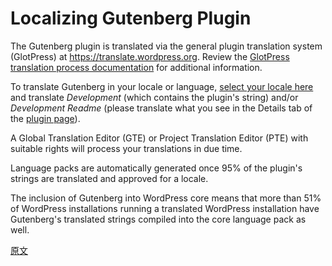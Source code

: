 # Localizing Gutenberg Plugin

The Gutenberg plugin is translated via the general plugin translation system (GlotPress) at https://translate.wordpress.org. Review the [GlotPress translation process documentation](https://make.wordpress.org/polyglots/handbook/tools/glotpress-translate-wordpress-org/) for additional information.

To translate Gutenberg in your locale or language, [select your locale here](https://translate.wordpress.org/projects/wp-plugins/gutenberg) and translate *Development* (which contains the plugin's string) and/or *Development Readme* (please translate what you see in the Details tab of the [plugin page](https://wordpress.org/plugins/gutenberg/)).

A Global Translation Editor (GTE) or Project Translation Editor (PTE) with suitable rights will process your translations in due time.

Language packs are automatically generated once 95% of the plugin's strings are translated and approved for a locale.

The inclusion of Gutenberg into WordPress core means that more than 51% of WordPress installations running a translated WordPress installation have Gutenberg's translated strings compiled into the core language pack as well.

[原文](https://github.com/WordPress/gutenberg/blob/master/docs/contributors/localizing.md)
